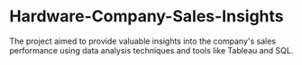 # Hardware-Company-Sales-Insights
The project aimed to provide valuable insights into the company's sales performance using data analysis techniques and tools like Tableau and SQL.
